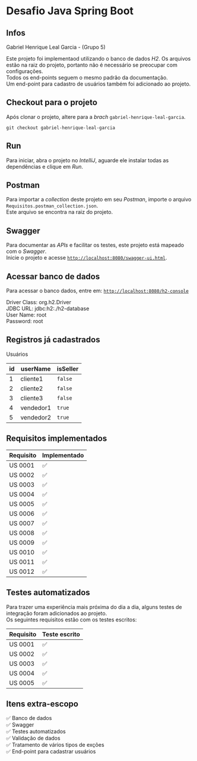 # Desafio Java Spring Boot

## Infos
Gabriel Henrique Leal Garcia - (Grupo 5)

Este projeto foi implementaod utilizando o banco de dados *H2*.
Os arquivos estão na raiz do projeto, portanto não é necessário se preocupar com configurações.  
Todos os end-points seguem o mesmo padrão da documentação.  
Um end-point para cadastro de usuários também foi adicionado ao projeto.

## Checkout para o projeto
Após clonar o projeto, altere para a *brach* `gabriel-henrique-leal-garcia`.

```
git checkout gabriel-henrique-leal-garcia
```

## Run
Para iniciar, abra o projeto no *IntelliJ*, aguarde ele instalar todas as dependências e clique em *Run*.

## Postman
Para importar a *collection* deste projeto em seu *Postman*, importe o arquivo `Requisitos.postman_collection.json`.  
Este arquivo se encontra na raiz do projeto.

## Swagger
Para documentar as *APIs* e facilitar os testes, este projeto está mapeado com o *Swagger*.  
Inicie o projeto e acesse [`http://localhost:8080/swagger-ui.html`](http://localhost:8080/swagger-ui.html).

## Acessar banco de dados
Para acessar o banco dados, entre em: [`http://localhost:8080/h2-console`](http://localhost:8080/h2-console)

Driver Class: org.h2.Driver  
JDBC URL: jdbc:h2:./h2-database  
User Name: root  
Password: root  

## Registros já cadastrados
Usuários

id | userName | isSeller
--- | --- | ---
1 | cliente1 | `false`
2 | cliente2 | `false`
3 | cliente3 | `false`
4 | vendedor1 | `true`
5 | vendedor2 | `true`

## Requisitos implementados
Requisito | Implementado
--- | ---
US 0001 | ✅
US 0002 | ✅
US 0003 | ✅
US 0004 | ✅
US 0005 | ✅
US 0006 | ✅
US 0007 | ✅
US 0008 | ✅
US 0009 | ✅
US 0010 | ✅
US 0011 | ✅
US 0012 | ✅

## Testes automatizados
Para trazer uma experiência mais próxima do dia a dia, alguns testes de integração foram adicionados ao projeto.  
Os seguintes requisitos estão com os testes escritos:

Requisito | Teste escrito
--- | ---
US 0001 | ✅
US 0002 | ✅
US 0003 | ✅
US 0004 | ✅
US 0005 | ✅

## Itens extra-escopo
✅ Banco de dados  
✅ Swagger  
✅ Testes automatizados  
✅ Validação de dados  
✅ Tratamento de vários tipos de exções  
✅ End-point para cadastrar usuários  